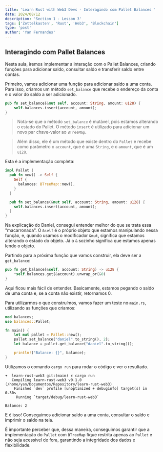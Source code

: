 ```yaml
---
title: 'Learn Rust with Web3 Devs - Interagindo com Pallet Balances '
date: 2024/08/12
description: 'Section 1 - Lesson 3'
tags: ['Zettelkasten', 'Rust', 'Web3', 'Blockchain']
type: 'post'
author: 'Yan Fernandes'
---
```


## Interagindo com Pallet Balances

Nesta aula, iremos implementar a interação com o Pallet Balances, criando funções para adicionar saldo, consultar saldo
e transferir saldo entre contas.

Primeiro, vamos adicionar uma função para adicionar saldo a uma conta. Para isso, criamos um método `set_balance` que
recebe o endereço da conta e o valor do saldo a ser adicionado.

```rust
pub fn set_balance(&mut self, account: String, amount: u128) {
    self.balances.insert(account, amount);
}
```

> Nota-se que o método `set_balance` é mutável, pois estamos alterando o estado do Pallet. O método `insert` é utilizado
> para adicionar um novo par chave-valor ao `BTreeMap`.

> Além disso, ele é um método que existe dentro do `Pallet` e recebe como parâmetro o `account`, que é uma `String`, e o
> `amount`, que é um `u128`.

Esta é a implementação completa:

```rust
impl Pallet {
  pub fn new() -> Self {
    Self {
      balances: BTreeMap::new(),
    }
  }

  pub fn set_balance(&mut self, account: String, amount: u128) {
    self.balances.insert(account, amount);
  }
}
```

Na explicação do Daniel, consegui entender melhor do que se trata essa "macarronada". O `&self` é o próprio objeto que
estamos manipulando nessa função, e, quando usamos o modificador `&mut`, significa que estamos alterando o estado do
objeto. Já o `&` sozinho significa que estamos apenas lendo o objeto.

Partindo para a próxima função que vamos construir, ela deve ser a `get_balance`:

```rust
pub fn get_balance(&self, account: String) -> u128 {
    *self.balances.get(&account).unwrap_or(&0)
}
```

Aqui ficou mais fácil de entender. Basicamente, estamos pegando o saldo de uma conta e, se a conta não existir,
retornamos 0.

Para utilizarmos o que construímos, vamos fazer um teste no `main.rs`, utilizando as funções que criamos:

```rust
mod balances;
use balances::Pallet;

fn main() {
    let mut pallet = Pallet::new();
    pallet.set_balance("daniel".to_string(), 2);
    let balance = pallet.get_balance("daniel".to_string());

    println!("Balance: {}", balance);
}
```

Utilizamos o comando `cargo run` para rodar o código e ver o resultado.

```shell
➜  learn-rust-web3 git:(main) ✗ cargo run
   Compiling learn-rust-web3 v0.1.0 (/home/yan/Documentos/Repository/learn-rust-web3)
    Finished `dev` profile [unoptimized + debuginfo] target(s) in 0.30s
     Running `target/debug/learn-rust-web3`

Balance: 2
```

E é isso! Conseguimos adicionar saldo a uma conta, consultar o saldo e imprimir o saldo na tela.

É importante perceber que, dessa maneira, conseguimos garantir que a implementação do `Pallet` com `BTreeMap` fique
restrita apenas ao `Pallet` e não seja acessível de fora, garantindo a integridade dos dados e flexibilidade.
